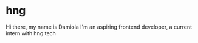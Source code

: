 # hng

Hi there, my name is Damiola
I'm an aspiring frontend developer, a current intern with hng tech
